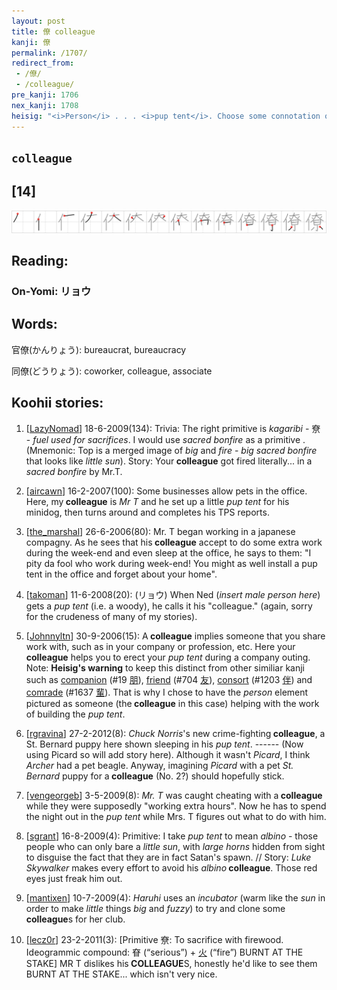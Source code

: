 ```yaml
---
layout: post
title: 僚 colleague
kanji: 僚
permalink: /1707/
redirect_from:
 - /僚/
 - /colleague/
pre_kanji: 1706
nex_kanji: 1708
heisig: "<i>Person</i> . . . <i>pup tent</i>. Choose some connotation of the key word that will keep it distinct for you from <i>companion</i> (Frame 19), <i>friend</i> (Frame 760), <i>consort</i> (Frame 1287), and <i>comrade</i> (Frame 1765)."
---
```


## `colleague`

## [14]

<div class="stroke"><img src="../images/E5839A.png" /></div>

## Reading:

### On-Yomi: リョウ

## Words:

官僚(かんりょう): bureaucrat, bureaucracy

同僚(どうりょう): coworker, colleague, associate

## Koohii stories:

1) [<a href="http://kanji.koohii.com/profile/LazyNomad">LazyNomad</a>] 18-6-2009(134): Trivia: The right primitive is <em>kagaribi</em> - 尞 - <em>fuel used for sacrifices</em>. I would use <em>sacred bonfire</em> as a primitive . (Mnemonic: Top is a merged image of <em>big</em> and <em>fire</em> - <em>big sacred bonfire</em> that looks like <em>little sun</em>). Story: Your<strong> colleague</strong> got fired literally... in a <em>sacred bonfire</em> by Mr.T. 

2) [<a href="http://kanji.koohii.com/profile/aircawn">aircawn</a>] 16-2-2007(100): Some businesses allow pets in the office. Here, my<strong> colleague</strong> is <em>Mr T</em> and he set up a little <em>pup tent</em> for his minidog, then turns around and completes his TPS reports. 

3) [<a href="http://kanji.koohii.com/profile/the_marshal">the_marshal</a>] 26-6-2006(80): Mr. T began working in a japanese compagny. As he sees that his<strong> colleague</strong> accept to do some extra work during the week-end and even sleep at the office, he says to them: &quot;I pity da fool who work during week-end! You might as well install a pup tent in the office and forget about your home&quot;. 

4) [<a href="http://kanji.koohii.com/profile/takoman">takoman</a>] 11-6-2008(20): (リョウ) When Ned (<em>insert male person here</em>) gets a <em>pup tent</em> (i.e. a woody), he calls it his &quot;colleague.&quot; (again, sorry for the crudeness of many of my stories). 

5) [<a href="http://kanji.koohii.com/profile/Johnnyltn">Johnnyltn</a>] 30-9-2006(15): A<strong> colleague</strong> implies someone that you share work with, such as in your company or profession, etc. Here your<strong> colleague</strong> helps you to erect your <em>pup tent</em> during a company outing. Note: <strong>Heisig&#039;s warning</strong> to keep this distinct from other similiar kanji such as <a href="../19">companion</a> <span class="index">(#19 <a href="http://jisho.org/kanji/details/朋">朋</a>)</span>, <a href="../704">friend</a> <span class="index">(#704 <a href="http://jisho.org/kanji/details/友">友</a>)</span>, <a href="../1203">consort</a> <span class="index">(#1203 <a href="http://jisho.org/kanji/details/伴">伴</a>)</span> and <a href="../1637">comrade</a> <span class="index">(#1637 <a href="http://jisho.org/kanji/details/輩">輩</a>)</span>. That is why I chose to have the <em>person</em> element pictured as someone (the<strong> colleague</strong> in this case) helping with the work of building the <em>pup tent</em>. 

6) [<a href="http://kanji.koohii.com/profile/rgravina">rgravina</a>] 27-2-2012(8): <em>Chuck Norris</em>&#039;s new crime-fighting<strong> colleague</strong>, a St. Bernard puppy here shown sleeping in his <em>pup tent</em>. ------ (Now using Picard so will add story here). Although it wasn&#039;t <em>Picard</em>, I think <em>Archer</em> had a pet beagle. Anyway, imagining <em>Picard</em> with a pet <em>St. Bernard</em> puppy for a<strong> colleague</strong> (No. 2?) should hopefully stick. 

7) [<a href="http://kanji.koohii.com/profile/vengeorgeb">vengeorgeb</a>] 3-5-2009(8): <em>Mr. T</em> was caught cheating with a<strong> colleague</strong> while they were supposedly &quot;working extra hours&quot;. Now he has to spend the night out in the <em>pup tent</em> while Mrs. T figures out what to do with him. 

8) [<a href="http://kanji.koohii.com/profile/sgrant">sgrant</a>] 16-8-2009(4): Primitive: I take <em>pup tent</em> to mean <em>albino</em> - those people who can only bare a <em>little sun</em>, with <em>large horns</em> hidden from sight to disguise the fact that they are in fact Satan&#039;s spawn. // Story: <em>Luke Skywalker</em> makes every effort to avoid his <em>albino</em><strong> colleague</strong>. Those red eyes just freak him out. 

9) [<a href="http://kanji.koohii.com/profile/mantixen">mantixen</a>] 10-7-2009(4): <em>Haruhi</em> uses an <em>incubator</em> (warm like the <em>sun</em> in order to make <em>little</em> things <em>big</em> and <em>fuzzy</em>) to try and clone some<strong> colleague</strong>s for her club. 

10) [<a href="http://kanji.koohii.com/profile/lecz0r">lecz0r</a>] 23-2-2011(3): [Primitive 尞: To sacrifice with firewood. Ideogrammic compound: 眘 (“serious”) +   <a href="http://jisho.org/kanji/details/火">火</a>   (“fire”) BURNT AT THE STAKE] MR T dislikes his<strong> COLLEAGUE</strong>S, honestly he&#039;d like to see them BURNT AT THE STAKE... which isn&#039;t very nice. 
